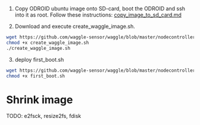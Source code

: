 

1) Copy ODROID ubuntu image onto SD-card, boot the ODROID and ssh into it as root. Follow these instructions: [copy_image_to_sd_card.md](./copy_image_to_sd_card.md)

2) Download and execute create_waggle_image.sh.
```bash
wget https://github.com/waggle-sensor/waggle/blob/master/nodecontroller/scripts/create_waggle_image.sh
chmod +x create_waggle_image.sh
./create_waggle_image.sh
```

3) deploy first_boot.sh
```bash
wget https://github.com/waggle-sensor/waggle/blob/master/nodecontroller/scripts/first_boot.sh
chmod +x first_boot.sh
```

# Shrink image

TODO: e2fsck, resize2fs, fdisk

